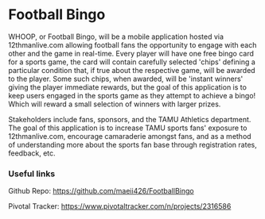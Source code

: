 # Football Bingo
WHOOP, or Football Bingo, will be a mobile application hosted via 12thmanlive.com allowing football fans the opportunity to engage with each other and the game in real-time. Every player will have one free bingo card for a sports game, the card will contain carefully selected 'chips' defining a particular condition that, if true about the respective game, will be awarded to the player. Some such chips, when awarded, will be 'instant winners' giving the player immediate rewards, but the goal of this application is to keep users engaged in the sports game as they attempt to achieve a bingo! Which will reward a small selection of winners with larger prizes.

Stakeholders include fans, sponsors, and the TAMU Athletics department. The goal of this application is to increase TAMU sports fans' exposure to 12thmanlive.com, encourage camaraderie amongst fans, and as a method of understanding more about the sports fan base through registration rates, feedback, etc.

### Useful links
Github Repo: https://github.com/maeii426/FootballBingo

Pivotal Tracker: https://www.pivotaltracker.com/n/projects/2316586

